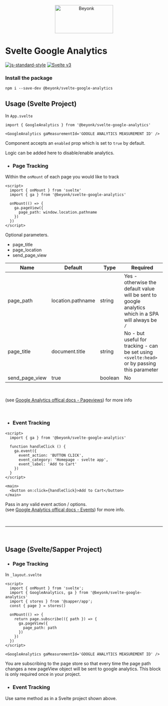 <p align="center">
  <img width="186" height="90" src="https://user-images.githubusercontent.com/218949/44782765-377e7c80-ab80-11e8-9dd8-fce0e37c235b.png" alt="Beyonk" />
</p>

# **Svelte Google Analytics**

[![js-standard-style](https://img.shields.io/badge/code%20style-standard-brightgreen.svg)](http://standardjs.com) [![Svelte v3](https://img.shields.io/badge/svelte-v3-blueviolet.svg)](https://svelte.dev)



### Install the package

```
npm i --save-dev @beyonk/svelte-google-analytics
```

## **Usage (Svelte Project)**
In `App.svelte`
```
import { GoogleAnalytics } from '@beyonk/svelte-google-analytics'

<GoogleAnalytics gaMeasurementId='GOOGLE ANALYTICS MEASUREMENT ID' />
```
Component accepts an `enabled` prop which is set to `true` by default.

Logic can be added here to disable/enable analytics.

- ### Page Tracking
Within the `onMount` of each page you would like to track
```
<script>
  import { onMount } from 'svelte'
  import { ga } from '@beyonk/svelte-google-analytics'

  onMount(() => {
    ga.pageView({
      page_path: window.location.pathname
    })
  })
</script>
```
Optional parameters.  
- page_title
- page_location
- send_page_view

| Name            | Default           |     Type      | Required                                                                                                                 |
| --              | --------          | ------------- | -------------------------------------------------------------------------------------------------------------------------|
| page_path       | location.pathname |    string     |  Yes - otherwise the default value will be sent to google analytics which in a SPA will always be `/`                    |
| page_title      | document.title    |    string     |   No - but useful for tracking - can be set using `<svelte:head>` or by passing this parameter                           |
| send_page_view  | true | boolean    |       No      |                                                                                                                          |

<p>&nbsp;</p>

(see [Google Analytics offical docs - Pageviews](https://developers.google.com/analytics/devguides/collection/gtagjs/pages)) for more info
<p>&nbsp;</p>

- ### Event Tracking

```
<script>
  import { ga } from '@beyonk/svelte-google-analytics'

  function handleClick () {
    ga.event({
      event_action: 'BUTTON CLICK',
      event_category: 'Homepage - svelte app',
      event_label: 'Add to Cart'
    })
  }
</script>

<main>
  <button on:click={handleClick}>Add to Cart</button>
</main>
```
Pass in any valid event action / options.  
(see [Google Analytics offical docs - Events](https://developers.google.com/analytics/devguides/collection/gtagjs/events)) for more info.




<p>&nbsp;</p>


---

<p>&nbsp;</p>

## **Usage (Svelte/Sapper Project)**
- ### Page Tracking
In `_layout.svelte`

```
<script>
  import { onMount } from 'svelte'; 
  import { GoogleAnalytics, ga } from '@beyonk/svelte-google-analytics'	
  import { stores } from '@sapper/app';
  const { page } = stores()

  onMount(() => {
    return page.subscribe(({ path }) => {
      ga.pageView({
        page_path: path
      })
    })
  })
</script>

<GoogleAnalytics gaMeasurementId='GOOGLE ANALYTICS MEASUREMENT ID' />
```
You are subscribing to the page store so that every time the page path changes a new pageView object will be sent to google analytics.  This block is only required once in your project.

- ### Event Tracking
Use same method as in a Svelte project shown above.

